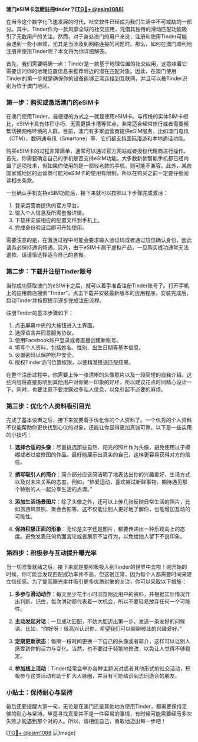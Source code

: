 **澳门eSIM卡怎麽註冊tinder？[[TG💪+ @esim1088](https://t.me/s/esim1088)]**

在当今这个数字化飞速发展的时代，社交软件已经成为我们生活中不可或缺的一部分。其中，Tinder作为一款风靡全球的社交应用，凭借其独特的滑动匹配功能吸引了无数用户的关注。然而，对于身处澳门的用户来说，注册和使用Tinder可能会遇到一些小麻烦，尤其是当涉及到网络连接的问题时。那么，如何在澳门顺利地注册并使用Tinder呢？本文将为你详细解答。

首先，我们需要明确一点：Tinder是一款基于地理位置的社交应用，这意味着它需要访问你的地理位置信息来推荐附近的潜在匹配对象。因此，在澳门使用Tinder的第一步就是确保你的设备能够正常连接到互联网，并且可以被Tinder识别为位于澳门地区。

### 第一步：购买或激活澳门的eSIM卡

在澳门使用Tinder，最便捷的方式之一就是使用eSIM卡。与传统的实体SIM卡相比，eSIM卡具有体积小巧、无需更换卡槽等优点，非常适合经常旅行或者需要频繁切换网络环境的人群。目前，澳门有多家运营商提供eSIM服务，比如澳门电讯（CTM）、数码通电讯（Smartone）等，它们都支持国际漫游和本地通话功能。

购买eSIM卡的过程非常简单，通常可以通过官方网站或者授权代理商进行操作。首先，你需要确定自己的手机是否支持eSIM功能。大多数新款智能手机都已经内置了这项技术，但如果你使用的是一部较老款的手机，则可能不兼容。此外，某些国家或地区的运营商可能对eSIM卡的使用有限制，所以在购买之前一定要仔细阅读相关条款。

一旦确认手机支持eSIM功能后，接下来就可以按照以下步骤完成激活：

1. 登录运营商提供的官方平台。
2. 输入个人信息及所需套餐详情。
3. 下载并安装相应的配置文件到手机上。
4. 完成身份验证后即可开始使用。

需要注意的是，在激活过程中可能会要求输入验证码或者通过短信确认身份，因此请务必保持通讯畅通。另外，由于eSIM卡属于虚拟产品，一旦购买成功通常无法退款，请谨慎选择适合自己的套餐。

### 第二步：下载并注册Tinder账号

当你成功获取澳门的eSIM卡之后，就可以着手准备注册Tinder账号了。打开手机上的应用商店搜索“Tinder”，点击下载并安装最新版本的应用程序。安装完成后，启动Tinder并按照提示逐步完成注册流程。

注册Tinder的基本步骤如下：

1. 点击屏幕中央的大按钮进入主界面。
2. 选择语言并同意服务协议。
3. 使用Facebook账户登录或者直接创建新账号。
4. 填写个人资料，包括姓名、性别、出生日期等基本信息。
5. 设置密码以保护账户安全。
6. 授权Tinder访问位置权限，以便精准推送匹配结果。

在整个注册过程中，你需要上传一张清晰的头像照片以及一段简短的自我介绍。这些内容将直接影响到其他用户对你第一印象的好坏，所以建议花点时间精心设计一下。同时，也要注意不要泄露过多私人信息，以免引起不必要的麻烦。

### 第三步：优化个人资料吸引目光

完成了基本设置之后，接下来就要着手优化你的个人资料了。一个优秀的个人资料不仅能帮助你更快找到心仪的对象，还能让你显得更加真诚可靠。以下是一些实用的小技巧：

1. **选择合适的头像**：尽量挑选那些自然、阳光的照片作为头像，避免使用过于模糊或者过度修图的作品。最好能展示出真实的自己，这样更容易获得对方的信任。
   
2. **撰写吸引人的简介**：简介部分应该简洁明了地表达出你的兴趣爱好、生活方式以及对未来关系的态度。例如，“热爱运动，喜欢尝试新鲜事物，期待遇见那个特别的人一起分享生活的点滴。”

3. **添加生活场景图片**：除了头像之外，还可以上传几张反映日常生活的照片，比如旅游风景照、聚会合影等。这不仅能让别人更好地了解你，也能增加互动的可能性。

4. **保持积极正面的形象**：无论是文字还是图片，都要传递出一种乐观向上的态度。避免发表任何负面言论或者展示不当行为，以免给他人留下不良印象。

### 第四步：积极参与互动提升曝光率

当一切准备就绪之后，接下来就是要积极投入到Tinder的世界中去啦！刚开始的时候，你可能会发现匹配成功率并不高，但这很正常，因为每个人都需要时间来建立信任感。为了提高曝光率并吸引更多优质对象的关注，你可以采取以下措施：

1. **多参与滑动动作**：每天至少花半小时浏览附近用户的资料，并根据实际情况作出判断。记住，每次滑动都代表着一次机会，所以不要轻易放弃任何一个可能性。

2. **主动发起对话**：一旦成功匹配，不妨大胆迈出第一步，发送一条友好的问候语。比如，“你好呀！很高兴认识你，希望我们可以聊聊彼此的兴趣爱好。”

3. **定期更新状态**：每隔一段时间更换一下自己的头像或者简介，这样可以让别人感受到你的活力与变化。当然，也不要过于频繁地修改，以免让人觉得不够稳定。

4. **参加线上活动**：Tinder经常会举办各种主题派对或者其他形式的社交活动，积极参与这类活动有助于扩大人脉圈，并且有可能结识到志同道合的朋友。

### 小贴士：保持耐心与坚持

最后还要提醒大家一句，无论是在澳门还是其他地方使用Tinder，都需要保持足够的耐心与坚持。毕竟寻找真爱并不是一件容易的事情，有时候可能需要经历多次失败才能遇到那个对的人。所以，请相信自己，勇敢地迈出每一步吧！

[[TG💪+ @esim1088](https://t.me/s/esim1088) ![Image](https://i.postimg.cc/4NQfJmqS/Snipaste-2025-05-13-00-14-12.png)]